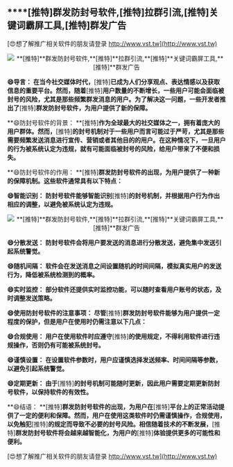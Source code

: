 ## ****[推特]**群发防封号软件,**[推特]**拉群引流,**[推特]**关键词霸屏工具,**[推特]**群发广告**

[😍想了解推广相关软件的朋友请登录 http://www.vst.tw](http://www.vst.tw)

 <center><img src="https://vst.tw/MP4/tuiguang/png/6.png" alt="**[推特]**群发防封号软件,**[推特]**拉群引流,**[推特]**关键词霸屏工具,**[推特]**群发广告"></center>

**😄导言： 在当今社交媒体时代，**[推特]**已成为人们分享观点、表达情感以及获取信息的重要平台。然而，随着**[推特]**用户数量的不断增长，一些用户可能会面临被封号的风险，尤其是那些频繁群发消息的用户。为了解决这一问题，一些开发者推出了**[推特]**群发防封号软件，为用户提供了新的保障。**

**😄防封号软件的背景： **[推特]**作为全球最大的社交媒体之一，拥有着庞大的用户群体。然而，**[推特]**的封号机制对于一些用户而言可能过于严苛，尤其是那些需要频繁发送消息进行宣传、营销或者其他目的的用户。在这种情况下，一旦用户的行为被系统认定为违规，就有可能面临被封号的风险，给用户带来了不便和损失。**

**😄防封号软件的作用： **[推特]**群发防封号软件的出现，为用户提供了一种新的保障机制。这些软件通常具有以下特点：**

**😄智能识别： 防封号软件能够智能识别**[推特]**的封号机制，并根据用户行为作出相应的调整，以避免被系统认定为违规。**

 <center><img src="https://vst.tw/MP4/tuiguang/png/1.png" alt="**[推特]**群发防封号软件,**[推特]**拉群引流,**[推特]**关键词霸屏工具,**[推特]**群发广告"></center>

**😄分散发送： 防封号软件会将用户要发送的消息进行分散发送，避免集中发送引起系统警觉。**

**😄随机间隔： 软件会在发送消息之间设置随机的时间间隔，模拟真实用户的发送行为，降低被系统检测到的概率。**

**😄实时监控： 部分软件还提供实时监控功能，可以随时查看用户账号的状态，及时调整发送策略。**

**😄使用防封号软件的注意事项： 尽管**[推特]**群发防封号软件能够为用户提供一定程度的保护，但是用户在使用时仍需注意以下几点：**

**😄合规使用： 用户在使用软件时应遵守**[推特]**的使用规定，不得利用软件进行违规操作，否则仍有可能被系统封号。**

**😄谨慎设置： 在设置软件参数时，用户应谨慎选择发送频率、时间间隔等参数，以避免引起系统警觉。**

**😄定期更新： 由于**[推特]**的封号机制可能随时更新，因此用户需要定期更新防封号软件，以保持软件的有效性。**

**😄结语： **[推特]**群发防封号软件的出现，为用户在**[推特]**平台上的正常活动提供了一定的便利和保障。然而，用户在使用这类软件时仍需谨慎操作，合规使用，以免触犯**[推特]**的规定而导致不必要的封号风险。相信随着技术的不断发展，**[推特]**群发防封号软件将会越来越智能化，为用户的**[推特]**体验提供更多的可能性和便利。**

[😍想了解推广相关软件的朋友请登录 http://www.vst.tw](http://www.vst.tw)



